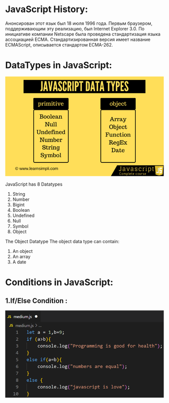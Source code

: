 <!-- # presentation1-Js- -->
# JavaScript History:

Анонсирован этот язык был 18 июля 1996 года. Первым браузером, поддерживающим эту реализацию, был Internet Explorer 3.0. По инициативе компании Netscape была проведена стандартизация языка ассоциацией ECMA. Стандартизированная версия имеет название ECMAScript, описывается стандартом ECMA-262.

# DataTypes in JavaScript:
![DataTypes](./javascript-data-types.png)

JavaScript has 8 Datatypes
1. String
2. Number
3. Bigint
4. Boolean
5. Undefined
6. Null
7. Symbol
8. Object

The Object Datatype
The object data type can contain:

1. An object
2. An array
3. A date

# Conditions in JavaScript:
## 1.If/Else Condition :
![](./1*fPzvsqHnbFWKxncw_1-x3w.png)